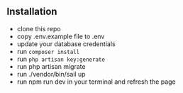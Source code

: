 ## Installation

- clone this repo
- copy .env.example file to .env
- update your database credentials
- run `composer install`
- run `php artisan key:generate`
- run php artisan migrate
- run ./vendor/bin/sail up
- run npm run dev in your terminal and refresh the page



